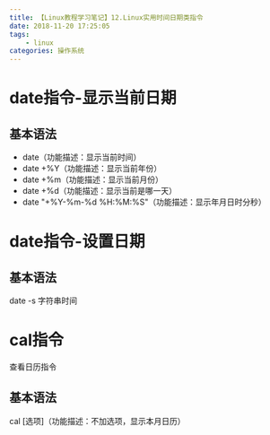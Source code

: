 ```yaml
---
title: 【Linux教程学习笔记】12.Linux实用时间日期类指令
date: 2018-11-20 17:25:05
tags: 
	- linux
categories: 操作系统
---
```

# date指令-显示当前日期
## 基本语法
- date（功能描述：显示当前时间）
- date +%Y（功能描述：显示当前年份）
- date +%m（功能描述：显示当前月份）
- date +%d（功能描述：显示当前是哪一天）
- date "+%Y-%m-%d %H:%M:%S"（功能描述：显示年月日时分秒）
# date指令-设置日期
## 基本语法
date -s 字符串时间
# cal指令
查看日历指令
## 基本语法
cal [选项]（功能描述：不加选项，显示本月日历）
